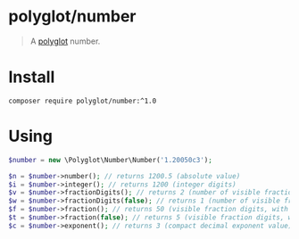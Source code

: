 # polyglot/number

> A [polyglot](https://packagist.org/packages/polyglot/) number.

# Install

```shell
composer require polyglot/number:^1.0
```
# Using

```php
$number = new \Polyglot\Number\Number('1.20050c3');

$n = $number->number(); // returns 1200.5 (absolute value)
$i = $number->integer(); // returns 1200 (integer digits)
$v = $number->fractionDigits(); // returns 2 (number of visible fraction digits, with trailing zeros)
$w = $number->fractionDigits(false); // returns 1 (number of visible fraction digits, without trailing zeros)
$f = $number->fraction(); // returns 50 (visible fraction digits, with trailing zeros, expressed as an integer)
$t = $number->fraction(false); // returns 5 (visible fraction digits, without trailing zeros, expressed as an integer)
$c = $number->exponent(); // returns 3 (compact decimal exponent value)
```
